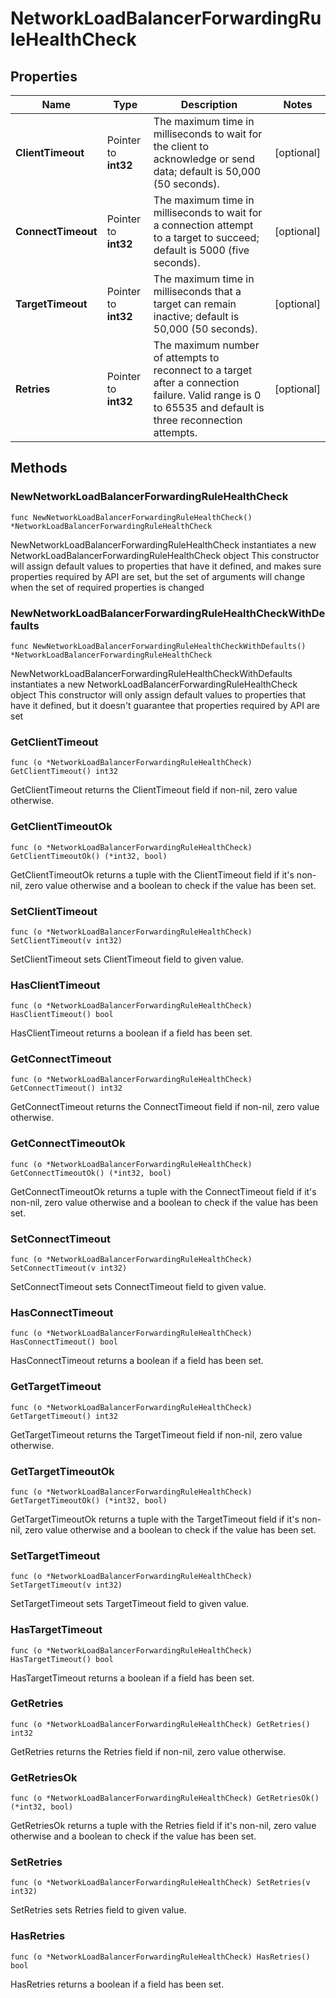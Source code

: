 # NetworkLoadBalancerForwardingRuleHealthCheck

## Properties

|Name | Type | Description | Notes|
|------------ | ------------- | ------------- | -------------|
|**ClientTimeout** | Pointer to **int32** | The maximum time in milliseconds to wait for the client to acknowledge or send data; default is 50,000 (50 seconds). | [optional] |
|**ConnectTimeout** | Pointer to **int32** | The maximum time in milliseconds to wait for a connection attempt to a target to succeed; default is 5000 (five seconds). | [optional] |
|**TargetTimeout** | Pointer to **int32** | The maximum time in milliseconds that a target can remain inactive; default is 50,000 (50 seconds). | [optional] |
|**Retries** | Pointer to **int32** | The maximum number of attempts to reconnect to a target after a connection failure. Valid range is 0 to 65535 and default is three reconnection attempts. | [optional] |

## Methods

### NewNetworkLoadBalancerForwardingRuleHealthCheck

`func NewNetworkLoadBalancerForwardingRuleHealthCheck() *NetworkLoadBalancerForwardingRuleHealthCheck`

NewNetworkLoadBalancerForwardingRuleHealthCheck instantiates a new NetworkLoadBalancerForwardingRuleHealthCheck object
This constructor will assign default values to properties that have it defined,
and makes sure properties required by API are set, but the set of arguments
will change when the set of required properties is changed

### NewNetworkLoadBalancerForwardingRuleHealthCheckWithDefaults

`func NewNetworkLoadBalancerForwardingRuleHealthCheckWithDefaults() *NetworkLoadBalancerForwardingRuleHealthCheck`

NewNetworkLoadBalancerForwardingRuleHealthCheckWithDefaults instantiates a new NetworkLoadBalancerForwardingRuleHealthCheck object
This constructor will only assign default values to properties that have it defined,
but it doesn't guarantee that properties required by API are set

### GetClientTimeout

`func (o *NetworkLoadBalancerForwardingRuleHealthCheck) GetClientTimeout() int32`

GetClientTimeout returns the ClientTimeout field if non-nil, zero value otherwise.

### GetClientTimeoutOk

`func (o *NetworkLoadBalancerForwardingRuleHealthCheck) GetClientTimeoutOk() (*int32, bool)`

GetClientTimeoutOk returns a tuple with the ClientTimeout field if it's non-nil, zero value otherwise
and a boolean to check if the value has been set.

### SetClientTimeout

`func (o *NetworkLoadBalancerForwardingRuleHealthCheck) SetClientTimeout(v int32)`

SetClientTimeout sets ClientTimeout field to given value.

### HasClientTimeout

`func (o *NetworkLoadBalancerForwardingRuleHealthCheck) HasClientTimeout() bool`

HasClientTimeout returns a boolean if a field has been set.

### GetConnectTimeout

`func (o *NetworkLoadBalancerForwardingRuleHealthCheck) GetConnectTimeout() int32`

GetConnectTimeout returns the ConnectTimeout field if non-nil, zero value otherwise.

### GetConnectTimeoutOk

`func (o *NetworkLoadBalancerForwardingRuleHealthCheck) GetConnectTimeoutOk() (*int32, bool)`

GetConnectTimeoutOk returns a tuple with the ConnectTimeout field if it's non-nil, zero value otherwise
and a boolean to check if the value has been set.

### SetConnectTimeout

`func (o *NetworkLoadBalancerForwardingRuleHealthCheck) SetConnectTimeout(v int32)`

SetConnectTimeout sets ConnectTimeout field to given value.

### HasConnectTimeout

`func (o *NetworkLoadBalancerForwardingRuleHealthCheck) HasConnectTimeout() bool`

HasConnectTimeout returns a boolean if a field has been set.

### GetTargetTimeout

`func (o *NetworkLoadBalancerForwardingRuleHealthCheck) GetTargetTimeout() int32`

GetTargetTimeout returns the TargetTimeout field if non-nil, zero value otherwise.

### GetTargetTimeoutOk

`func (o *NetworkLoadBalancerForwardingRuleHealthCheck) GetTargetTimeoutOk() (*int32, bool)`

GetTargetTimeoutOk returns a tuple with the TargetTimeout field if it's non-nil, zero value otherwise
and a boolean to check if the value has been set.

### SetTargetTimeout

`func (o *NetworkLoadBalancerForwardingRuleHealthCheck) SetTargetTimeout(v int32)`

SetTargetTimeout sets TargetTimeout field to given value.

### HasTargetTimeout

`func (o *NetworkLoadBalancerForwardingRuleHealthCheck) HasTargetTimeout() bool`

HasTargetTimeout returns a boolean if a field has been set.

### GetRetries

`func (o *NetworkLoadBalancerForwardingRuleHealthCheck) GetRetries() int32`

GetRetries returns the Retries field if non-nil, zero value otherwise.

### GetRetriesOk

`func (o *NetworkLoadBalancerForwardingRuleHealthCheck) GetRetriesOk() (*int32, bool)`

GetRetriesOk returns a tuple with the Retries field if it's non-nil, zero value otherwise
and a boolean to check if the value has been set.

### SetRetries

`func (o *NetworkLoadBalancerForwardingRuleHealthCheck) SetRetries(v int32)`

SetRetries sets Retries field to given value.

### HasRetries

`func (o *NetworkLoadBalancerForwardingRuleHealthCheck) HasRetries() bool`

HasRetries returns a boolean if a field has been set.


